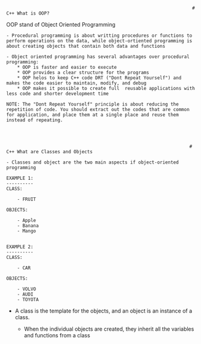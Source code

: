 																		 # C++ What is OOP?

OOP stand of Object Oriented Programming

	- Procedural programming is about writting procedures or functions to perform operations on the data, while object-ortiented programming is about creating objects that contain both data and functions

	- Object oriented programming has several advantages over procedural programming:
		* OOP is faster and easier to execute
		* OOP provides a clear structure for the programs
		* OOP helos to keep C++ code DRT ("Dont Repeat Yourself") and makes the code easier to maintain, modify, and debug
		* OOP makes it possible to create full  reusable applications with less code and shorter development time

	NOTE: The "Dont Repeat Yourself" principle is about reducing the repetition of code. You should extract out the codes that are common for application, and place them at a single place and reuse them instead of repeating.




																		# C++ What are Classes and Objects

    - Classes and object are the two main aspects if object-oriented programming

    EXAMPLE 1:
    ----------
    CLASS:

    	- FRUIT

    OBJECTS: 

    	- Apple
    	- Banana 
    	- Mango


    EXAMPLE 2: 
    ----------
    CLASS:

    	- CAR

    OBJECTS:

    	- VOLVO
    	- AUDI 	
    	- TOYOTA




 - A class is the template for the objects, and an object is an instance of a class.

 	- When the individual objects are created, they inherit all the variables and functions from a class
